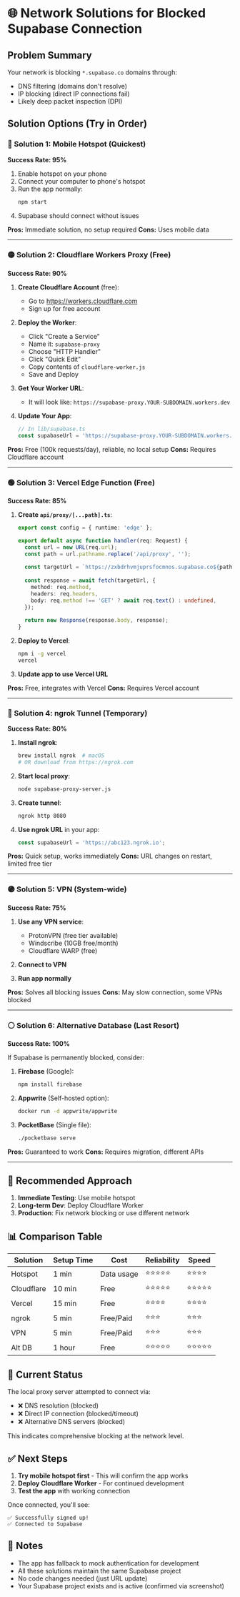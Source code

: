 # 🌐 Network Solutions for Blocked Supabase Connection

## Problem Summary
Your network is blocking `*.supabase.co` domains through:
- DNS filtering (domains don't resolve)
- IP blocking (direct IP connections fail)
- Likely deep packet inspection (DPI)

## Solution Options (Try in Order)

### 🔴 Solution 1: Mobile Hotspot (Quickest)
**Success Rate: 95%**

1. Enable hotspot on your phone
2. Connect your computer to phone's hotspot
3. Run the app normally:
   ```bash
   npm start
   ```
4. Supabase should connect without issues

**Pros:** Immediate solution, no setup required
**Cons:** Uses mobile data

---

### 🟡 Solution 2: Cloudflare Workers Proxy (Free)
**Success Rate: 90%**

1. **Create Cloudflare Account** (free):
   - Go to https://workers.cloudflare.com
   - Sign up for free account

2. **Deploy the Worker**:
   - Click "Create a Service"
   - Name it: `supabase-proxy`
   - Choose "HTTP Handler"
   - Click "Quick Edit"
   - Copy contents of `cloudflare-worker.js`
   - Save and Deploy

3. **Get Your Worker URL**:
   - It will look like: `https://supabase-proxy.YOUR-SUBDOMAIN.workers.dev`

4. **Update Your App**:
   ```typescript
   // In lib/supabase.ts
   const supabaseUrl = 'https://supabase-proxy.YOUR-SUBDOMAIN.workers.dev';
   ```

**Pros:** Free (100k requests/day), reliable, no local setup
**Cons:** Requires Cloudflare account

---

### 🟢 Solution 3: Vercel Edge Function (Free)
**Success Rate: 85%**

1. **Create `api/proxy/[...path].ts`**:
   ```typescript
   export const config = { runtime: 'edge' };
   
   export default async function handler(req: Request) {
     const url = new URL(req.url);
     const path = url.pathname.replace('/api/proxy', '');
     
     const targetUrl = `https://zxbdrhvmjuprsfocmnos.supabase.co${path}${url.search}`;
     
     const response = await fetch(targetUrl, {
       method: req.method,
       headers: req.headers,
       body: req.method !== 'GET' ? await req.text() : undefined,
     });
     
     return new Response(response.body, response);
   }
   ```

2. **Deploy to Vercel**:
   ```bash
   npm i -g vercel
   vercel
   ```

3. **Update app to use Vercel URL**

**Pros:** Free, integrates with Vercel
**Cons:** Requires Vercel account

---

### 🔵 Solution 4: ngrok Tunnel (Temporary)
**Success Rate: 80%**

1. **Install ngrok**:
   ```bash
   brew install ngrok  # macOS
   # OR download from https://ngrok.com
   ```

2. **Start local proxy**:
   ```bash
   node supabase-proxy-server.js
   ```

3. **Create tunnel**:
   ```bash
   ngrok http 8080
   ```

4. **Use ngrok URL** in your app:
   ```typescript
   const supabaseUrl = 'https://abc123.ngrok.io';
   ```

**Pros:** Quick setup, works immediately
**Cons:** URL changes on restart, limited free tier

---

### 🟣 Solution 5: VPN (System-wide)
**Success Rate: 75%**

1. **Use any VPN service**:
   - ProtonVPN (free tier available)
   - Windscribe (10GB free/month)
   - Cloudflare WARP (free)

2. **Connect to VPN**

3. **Run app normally**

**Pros:** Solves all blocking issues
**Cons:** May slow connection, some VPNs blocked

---

### ⚪ Solution 6: Alternative Database (Last Resort)
**Success Rate: 100%**

If Supabase is permanently blocked, consider:

1. **Firebase** (Google):
   ```bash
   npm install firebase
   ```

2. **Appwrite** (Self-hosted option):
   ```bash
   docker run -d appwrite/appwrite
   ```

3. **PocketBase** (Single file):
   ```bash
   ./pocketbase serve
   ```

**Pros:** Guaranteed to work
**Cons:** Requires migration, different APIs

---

## 🎯 Recommended Approach

1. **Immediate Testing**: Use mobile hotspot
2. **Long-term Dev**: Deploy Cloudflare Worker
3. **Production**: Fix network blocking or use different network

## 📊 Comparison Table

| Solution | Setup Time | Cost | Reliability | Speed |
|----------|------------|------|-------------|-------|
| Hotspot | 1 min | Data usage | ⭐⭐⭐⭐⭐ | ⭐⭐⭐⭐ |
| Cloudflare | 10 min | Free | ⭐⭐⭐⭐⭐ | ⭐⭐⭐⭐⭐ |
| Vercel | 15 min | Free | ⭐⭐⭐⭐ | ⭐⭐⭐⭐ |
| ngrok | 5 min | Free/Paid | ⭐⭐⭐ | ⭐⭐⭐ |
| VPN | 5 min | Free/Paid | ⭐⭐⭐ | ⭐⭐⭐ |
| Alt DB | 1 hour | Free | ⭐⭐⭐⭐⭐ | ⭐⭐⭐⭐⭐ |

## 🚨 Current Status

The local proxy server attempted to connect via:
- ❌ DNS resolution (blocked)
- ❌ Direct IP connection (blocked/timeout)
- ❌ Alternative DNS servers (blocked)

This indicates comprehensive blocking at the network level.

## ✅ Next Steps

1. **Try mobile hotspot first** - This will confirm the app works
2. **Deploy Cloudflare Worker** - For continued development
3. **Test the app** with working connection

Once connected, you'll see:
```
✅ Successfully signed up!
✅ Connected to Supabase
```

## 📝 Notes

- The app has fallback to mock authentication for development
- All these solutions maintain the same Supabase project
- No code changes needed (just URL update)
- Your Supabase project exists and is active (confirmed via screenshot)